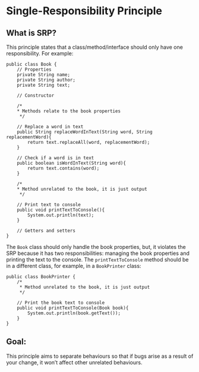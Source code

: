# Single-Responsibility Principle
## What is SRP?

This principle states that a class/method/interface should only have one responsibility. For example:
```
public class Book {
    // Properties
    private String name;
    private String author;
    private String text;

    // Constructor

    /*
    * Methods relate to the book properties
     */

    // Replace a word in text
    public String replaceWordInText(String word, String replacementWord){
        return text.replaceAll(word, replacementWord);
    }

    // Check if a word is in text
    public boolean isWordInText(String word){
        return text.contains(word);
    }

    /*
    * Method unrelated to the book, it is just output
     */

    // Print text to console
    public void printTextToConsole(){
        System.out.println(text);
    }

    // Getters and setters
}
```
The `Book` class should only handle the book properties, but, it violates the SRP because it has two responsibilities: managing the book properties and printing the text to the console. The `printTextToConsole` method should be in a different class, for example, in a `BookPrinter` class:
```
public class BookPrinter {
    /*
     * Method unrelated to the book, it is just output
     */

    // Print the book text to console
    public void printTextToConsole(Book book){
        System.out.println(book.getText());
    }
}
```
## Goal: 
This principle aims to separate behaviours so that if bugs arise as a result of your change, it won’t affect other unrelated behaviours.
